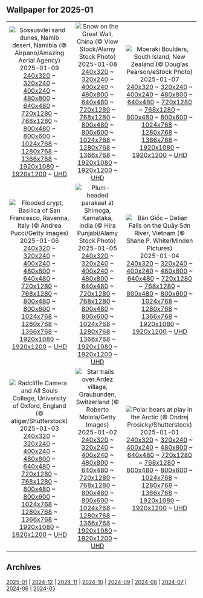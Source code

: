 ## Wallpaper for 2025-01
|      |      |      |
| :----: | :----: | :----: |
|![Sossusvlei sand dunes, Namib desert, Namibia (© Airpano/Amazing Aerial Agency)](https://www.bing.com/th?id=OHR.NamibiaDunes_ROW6587653838_320x240.jpg)<br />2025-01-09<br />[240x320](https://www.bing.com/th?id=OHR.NamibiaDunes_ROW6587653838_240x320.jpg) ~ [320x240](https://www.bing.com/th?id=OHR.NamibiaDunes_ROW6587653838_320x240.jpg) ~ [400x240](https://www.bing.com/th?id=OHR.NamibiaDunes_ROW6587653838_400x240.jpg) ~ [480x800](https://www.bing.com/th?id=OHR.NamibiaDunes_ROW6587653838_480x800.jpg) ~ [640x480](https://www.bing.com/th?id=OHR.NamibiaDunes_ROW6587653838_640x480.jpg) ~ [720x1280](https://www.bing.com/th?id=OHR.NamibiaDunes_ROW6587653838_720x1280.jpg) ~ [768x1280](https://www.bing.com/th?id=OHR.NamibiaDunes_ROW6587653838_768x1280.jpg) ~ [800x480](https://www.bing.com/th?id=OHR.NamibiaDunes_ROW6587653838_800x480.jpg) ~ [800x600](https://www.bing.com/th?id=OHR.NamibiaDunes_ROW6587653838_800x600.jpg) ~ [1024x768](https://www.bing.com/th?id=OHR.NamibiaDunes_ROW6587653838_1024x768.jpg) ~ [1280x768](https://www.bing.com/th?id=OHR.NamibiaDunes_ROW6587653838_1280x768.jpg) ~ [1366x768](https://www.bing.com/th?id=OHR.NamibiaDunes_ROW6587653838_1366x768.jpg) ~ [1920x1080](https://www.bing.com/th?id=OHR.NamibiaDunes_ROW6587653838_1920x1080.jpg) ~ [1920x1200](https://www.bing.com/th?id=OHR.NamibiaDunes_ROW6587653838_1920x1200.jpg) ~ [UHD](https://www.bing.com/th?id=OHR.NamibiaDunes_ROW6587653838_UHD.jpg)|![Snow on the Great Wall, China (© View Stock/Alamy Stock Photo)](https://www.bing.com/th?id=OHR.GreatWallStairs_ROW7047345200_320x240.jpg)<br />2025-01-08<br />[240x320](https://www.bing.com/th?id=OHR.GreatWallStairs_ROW7047345200_240x320.jpg) ~ [320x240](https://www.bing.com/th?id=OHR.GreatWallStairs_ROW7047345200_320x240.jpg) ~ [400x240](https://www.bing.com/th?id=OHR.GreatWallStairs_ROW7047345200_400x240.jpg) ~ [480x800](https://www.bing.com/th?id=OHR.GreatWallStairs_ROW7047345200_480x800.jpg) ~ [640x480](https://www.bing.com/th?id=OHR.GreatWallStairs_ROW7047345200_640x480.jpg) ~ [720x1280](https://www.bing.com/th?id=OHR.GreatWallStairs_ROW7047345200_720x1280.jpg) ~ [768x1280](https://www.bing.com/th?id=OHR.GreatWallStairs_ROW7047345200_768x1280.jpg) ~ [800x480](https://www.bing.com/th?id=OHR.GreatWallStairs_ROW7047345200_800x480.jpg) ~ [800x600](https://www.bing.com/th?id=OHR.GreatWallStairs_ROW7047345200_800x600.jpg) ~ [1024x768](https://www.bing.com/th?id=OHR.GreatWallStairs_ROW7047345200_1024x768.jpg) ~ [1280x768](https://www.bing.com/th?id=OHR.GreatWallStairs_ROW7047345200_1280x768.jpg) ~ [1366x768](https://www.bing.com/th?id=OHR.GreatWallStairs_ROW7047345200_1366x768.jpg) ~ [1920x1080](https://www.bing.com/th?id=OHR.GreatWallStairs_ROW7047345200_1920x1080.jpg) ~ [1920x1200](https://www.bing.com/th?id=OHR.GreatWallStairs_ROW7047345200_1920x1200.jpg) ~ [UHD](https://www.bing.com/th?id=OHR.GreatWallStairs_ROW7047345200_UHD.jpg)|![Moeraki Boulders, South Island, New Zealand (© Douglas Pearson/eStock Photo)](https://www.bing.com/th?id=OHR.BouldersNZ_ROW7357113464_320x240.jpg)<br />2025-01-07<br />[240x320](https://www.bing.com/th?id=OHR.BouldersNZ_ROW7357113464_240x320.jpg) ~ [320x240](https://www.bing.com/th?id=OHR.BouldersNZ_ROW7357113464_320x240.jpg) ~ [400x240](https://www.bing.com/th?id=OHR.BouldersNZ_ROW7357113464_400x240.jpg) ~ [480x800](https://www.bing.com/th?id=OHR.BouldersNZ_ROW7357113464_480x800.jpg) ~ [640x480](https://www.bing.com/th?id=OHR.BouldersNZ_ROW7357113464_640x480.jpg) ~ [720x1280](https://www.bing.com/th?id=OHR.BouldersNZ_ROW7357113464_720x1280.jpg) ~ [768x1280](https://www.bing.com/th?id=OHR.BouldersNZ_ROW7357113464_768x1280.jpg) ~ [800x480](https://www.bing.com/th?id=OHR.BouldersNZ_ROW7357113464_800x480.jpg) ~ [800x600](https://www.bing.com/th?id=OHR.BouldersNZ_ROW7357113464_800x600.jpg) ~ [1024x768](https://www.bing.com/th?id=OHR.BouldersNZ_ROW7357113464_1024x768.jpg) ~ [1280x768](https://www.bing.com/th?id=OHR.BouldersNZ_ROW7357113464_1280x768.jpg) ~ [1366x768](https://www.bing.com/th?id=OHR.BouldersNZ_ROW7357113464_1366x768.jpg) ~ [1920x1080](https://www.bing.com/th?id=OHR.BouldersNZ_ROW7357113464_1920x1080.jpg) ~ [1920x1200](https://www.bing.com/th?id=OHR.BouldersNZ_ROW7357113464_1920x1200.jpg) ~ [UHD](https://www.bing.com/th?id=OHR.BouldersNZ_ROW7357113464_UHD.jpg)|
|![Flooded crypt, Basilica of San Francesco, Ravenna, Italy (© Andrea Pucci/Getty Images)](https://www.bing.com/th?id=OHR.RavennaBasilica_ROW8665443158_320x240.jpg)<br />2025-01-06<br />[240x320](https://www.bing.com/th?id=OHR.RavennaBasilica_ROW8665443158_240x320.jpg) ~ [320x240](https://www.bing.com/th?id=OHR.RavennaBasilica_ROW8665443158_320x240.jpg) ~ [400x240](https://www.bing.com/th?id=OHR.RavennaBasilica_ROW8665443158_400x240.jpg) ~ [480x800](https://www.bing.com/th?id=OHR.RavennaBasilica_ROW8665443158_480x800.jpg) ~ [640x480](https://www.bing.com/th?id=OHR.RavennaBasilica_ROW8665443158_640x480.jpg) ~ [720x1280](https://www.bing.com/th?id=OHR.RavennaBasilica_ROW8665443158_720x1280.jpg) ~ [768x1280](https://www.bing.com/th?id=OHR.RavennaBasilica_ROW8665443158_768x1280.jpg) ~ [800x480](https://www.bing.com/th?id=OHR.RavennaBasilica_ROW8665443158_800x480.jpg) ~ [800x600](https://www.bing.com/th?id=OHR.RavennaBasilica_ROW8665443158_800x600.jpg) ~ [1024x768](https://www.bing.com/th?id=OHR.RavennaBasilica_ROW8665443158_1024x768.jpg) ~ [1280x768](https://www.bing.com/th?id=OHR.RavennaBasilica_ROW8665443158_1280x768.jpg) ~ [1366x768](https://www.bing.com/th?id=OHR.RavennaBasilica_ROW8665443158_1366x768.jpg) ~ [1920x1080](https://www.bing.com/th?id=OHR.RavennaBasilica_ROW8665443158_1920x1080.jpg) ~ [1920x1200](https://www.bing.com/th?id=OHR.RavennaBasilica_ROW8665443158_1920x1200.jpg) ~ [UHD](https://www.bing.com/th?id=OHR.RavennaBasilica_ROW8665443158_UHD.jpg)|![Plum-headed parakeet at Shimoga, Karnataka, India (© Hira Punjabi/Alamy Stock Photo)](https://www.bing.com/th?id=OHR.PlumParakeet_ROW9086396762_320x240.jpg)<br />2025-01-05<br />[240x320](https://www.bing.com/th?id=OHR.PlumParakeet_ROW9086396762_240x320.jpg) ~ [320x240](https://www.bing.com/th?id=OHR.PlumParakeet_ROW9086396762_320x240.jpg) ~ [400x240](https://www.bing.com/th?id=OHR.PlumParakeet_ROW9086396762_400x240.jpg) ~ [480x800](https://www.bing.com/th?id=OHR.PlumParakeet_ROW9086396762_480x800.jpg) ~ [640x480](https://www.bing.com/th?id=OHR.PlumParakeet_ROW9086396762_640x480.jpg) ~ [720x1280](https://www.bing.com/th?id=OHR.PlumParakeet_ROW9086396762_720x1280.jpg) ~ [768x1280](https://www.bing.com/th?id=OHR.PlumParakeet_ROW9086396762_768x1280.jpg) ~ [800x480](https://www.bing.com/th?id=OHR.PlumParakeet_ROW9086396762_800x480.jpg) ~ [800x600](https://www.bing.com/th?id=OHR.PlumParakeet_ROW9086396762_800x600.jpg) ~ [1024x768](https://www.bing.com/th?id=OHR.PlumParakeet_ROW9086396762_1024x768.jpg) ~ [1280x768](https://www.bing.com/th?id=OHR.PlumParakeet_ROW9086396762_1280x768.jpg) ~ [1366x768](https://www.bing.com/th?id=OHR.PlumParakeet_ROW9086396762_1366x768.jpg) ~ [1920x1080](https://www.bing.com/th?id=OHR.PlumParakeet_ROW9086396762_1920x1080.jpg) ~ [1920x1200](https://www.bing.com/th?id=OHR.PlumParakeet_ROW9086396762_1920x1200.jpg) ~ [UHD](https://www.bing.com/th?id=OHR.PlumParakeet_ROW9086396762_UHD.jpg)|![Bản Giốc – Detian Falls on the Quây Sơn River, Vietnam (© Shane P. White/Minden Pictures)](https://www.bing.com/th?id=OHR.VietnamFalls_ROW0032978772_320x240.jpg)<br />2025-01-04<br />[240x320](https://www.bing.com/th?id=OHR.VietnamFalls_ROW0032978772_240x320.jpg) ~ [320x240](https://www.bing.com/th?id=OHR.VietnamFalls_ROW0032978772_320x240.jpg) ~ [400x240](https://www.bing.com/th?id=OHR.VietnamFalls_ROW0032978772_400x240.jpg) ~ [480x800](https://www.bing.com/th?id=OHR.VietnamFalls_ROW0032978772_480x800.jpg) ~ [640x480](https://www.bing.com/th?id=OHR.VietnamFalls_ROW0032978772_640x480.jpg) ~ [720x1280](https://www.bing.com/th?id=OHR.VietnamFalls_ROW0032978772_720x1280.jpg) ~ [768x1280](https://www.bing.com/th?id=OHR.VietnamFalls_ROW0032978772_768x1280.jpg) ~ [800x480](https://www.bing.com/th?id=OHR.VietnamFalls_ROW0032978772_800x480.jpg) ~ [800x600](https://www.bing.com/th?id=OHR.VietnamFalls_ROW0032978772_800x600.jpg) ~ [1024x768](https://www.bing.com/th?id=OHR.VietnamFalls_ROW0032978772_1024x768.jpg) ~ [1280x768](https://www.bing.com/th?id=OHR.VietnamFalls_ROW0032978772_1280x768.jpg) ~ [1366x768](https://www.bing.com/th?id=OHR.VietnamFalls_ROW0032978772_1366x768.jpg) ~ [1920x1080](https://www.bing.com/th?id=OHR.VietnamFalls_ROW0032978772_1920x1080.jpg) ~ [1920x1200](https://www.bing.com/th?id=OHR.VietnamFalls_ROW0032978772_1920x1200.jpg) ~ [UHD](https://www.bing.com/th?id=OHR.VietnamFalls_ROW0032978772_UHD.jpg)|
|![Radcliffe Camera and All Souls College, University of Oxford, England (© atiger/Shutterstock)](https://www.bing.com/th?id=OHR.TolkienOxford_ROW0329962791_320x240.jpg)<br />2025-01-03<br />[240x320](https://www.bing.com/th?id=OHR.TolkienOxford_ROW0329962791_240x320.jpg) ~ [320x240](https://www.bing.com/th?id=OHR.TolkienOxford_ROW0329962791_320x240.jpg) ~ [400x240](https://www.bing.com/th?id=OHR.TolkienOxford_ROW0329962791_400x240.jpg) ~ [480x800](https://www.bing.com/th?id=OHR.TolkienOxford_ROW0329962791_480x800.jpg) ~ [640x480](https://www.bing.com/th?id=OHR.TolkienOxford_ROW0329962791_640x480.jpg) ~ [720x1280](https://www.bing.com/th?id=OHR.TolkienOxford_ROW0329962791_720x1280.jpg) ~ [768x1280](https://www.bing.com/th?id=OHR.TolkienOxford_ROW0329962791_768x1280.jpg) ~ [800x480](https://www.bing.com/th?id=OHR.TolkienOxford_ROW0329962791_800x480.jpg) ~ [800x600](https://www.bing.com/th?id=OHR.TolkienOxford_ROW0329962791_800x600.jpg) ~ [1024x768](https://www.bing.com/th?id=OHR.TolkienOxford_ROW0329962791_1024x768.jpg) ~ [1280x768](https://www.bing.com/th?id=OHR.TolkienOxford_ROW0329962791_1280x768.jpg) ~ [1366x768](https://www.bing.com/th?id=OHR.TolkienOxford_ROW0329962791_1366x768.jpg) ~ [1920x1080](https://www.bing.com/th?id=OHR.TolkienOxford_ROW0329962791_1920x1080.jpg) ~ [1920x1200](https://www.bing.com/th?id=OHR.TolkienOxford_ROW0329962791_1920x1200.jpg) ~ [UHD](https://www.bing.com/th?id=OHR.TolkienOxford_ROW0329962791_UHD.jpg)|![Star trails over Ardez village, Graubunden, Switzerland (© Roberto Moiola/Getty Images)](https://www.bing.com/th?id=OHR.ArdezSwitzerland_ROW0603494655_320x240.jpg)<br />2025-01-02<br />[240x320](https://www.bing.com/th?id=OHR.ArdezSwitzerland_ROW0603494655_240x320.jpg) ~ [320x240](https://www.bing.com/th?id=OHR.ArdezSwitzerland_ROW0603494655_320x240.jpg) ~ [400x240](https://www.bing.com/th?id=OHR.ArdezSwitzerland_ROW0603494655_400x240.jpg) ~ [480x800](https://www.bing.com/th?id=OHR.ArdezSwitzerland_ROW0603494655_480x800.jpg) ~ [640x480](https://www.bing.com/th?id=OHR.ArdezSwitzerland_ROW0603494655_640x480.jpg) ~ [720x1280](https://www.bing.com/th?id=OHR.ArdezSwitzerland_ROW0603494655_720x1280.jpg) ~ [768x1280](https://www.bing.com/th?id=OHR.ArdezSwitzerland_ROW0603494655_768x1280.jpg) ~ [800x480](https://www.bing.com/th?id=OHR.ArdezSwitzerland_ROW0603494655_800x480.jpg) ~ [800x600](https://www.bing.com/th?id=OHR.ArdezSwitzerland_ROW0603494655_800x600.jpg) ~ [1024x768](https://www.bing.com/th?id=OHR.ArdezSwitzerland_ROW0603494655_1024x768.jpg) ~ [1280x768](https://www.bing.com/th?id=OHR.ArdezSwitzerland_ROW0603494655_1280x768.jpg) ~ [1366x768](https://www.bing.com/th?id=OHR.ArdezSwitzerland_ROW0603494655_1366x768.jpg) ~ [1920x1080](https://www.bing.com/th?id=OHR.ArdezSwitzerland_ROW0603494655_1920x1080.jpg) ~ [1920x1200](https://www.bing.com/th?id=OHR.ArdezSwitzerland_ROW0603494655_1920x1200.jpg) ~ [UHD](https://www.bing.com/th?id=OHR.ArdezSwitzerland_ROW0603494655_UHD.jpg)|![Polar bears at play in the Arctic (© Ondrej Prosicky/Shutterstock)](https://www.bing.com/th?id=OHR.PolarBearSwim_ROW0440567720_320x240.jpg)<br />2025-01-01<br />[240x320](https://www.bing.com/th?id=OHR.PolarBearSwim_ROW0440567720_240x320.jpg) ~ [320x240](https://www.bing.com/th?id=OHR.PolarBearSwim_ROW0440567720_320x240.jpg) ~ [400x240](https://www.bing.com/th?id=OHR.PolarBearSwim_ROW0440567720_400x240.jpg) ~ [480x800](https://www.bing.com/th?id=OHR.PolarBearSwim_ROW0440567720_480x800.jpg) ~ [640x480](https://www.bing.com/th?id=OHR.PolarBearSwim_ROW0440567720_640x480.jpg) ~ [720x1280](https://www.bing.com/th?id=OHR.PolarBearSwim_ROW0440567720_720x1280.jpg) ~ [768x1280](https://www.bing.com/th?id=OHR.PolarBearSwim_ROW0440567720_768x1280.jpg) ~ [800x480](https://www.bing.com/th?id=OHR.PolarBearSwim_ROW0440567720_800x480.jpg) ~ [800x600](https://www.bing.com/th?id=OHR.PolarBearSwim_ROW0440567720_800x600.jpg) ~ [1024x768](https://www.bing.com/th?id=OHR.PolarBearSwim_ROW0440567720_1024x768.jpg) ~ [1280x768](https://www.bing.com/th?id=OHR.PolarBearSwim_ROW0440567720_1280x768.jpg) ~ [1366x768](https://www.bing.com/th?id=OHR.PolarBearSwim_ROW0440567720_1366x768.jpg) ~ [1920x1080](https://www.bing.com/th?id=OHR.PolarBearSwim_ROW0440567720_1920x1080.jpg) ~ [1920x1200](https://www.bing.com/th?id=OHR.PolarBearSwim_ROW0440567720_1920x1200.jpg) ~ [UHD](https://www.bing.com/th?id=OHR.PolarBearSwim_ROW0440567720_UHD.jpg)|

## Archives
[2025-01](/archives/2025-01/) | [2024-12](/archives/2024-12/) | [2024-11](/archives/2024-11/) | [2024-10](/archives/2024-10/) | [2024-09](/archives/2024-09/) | [2024-08](/archives/2024-08/) | [2024-07](/archives/2024-07/) | [2024-06](/archives/2024-06/) | [2024-05](/archives/2024-05/)